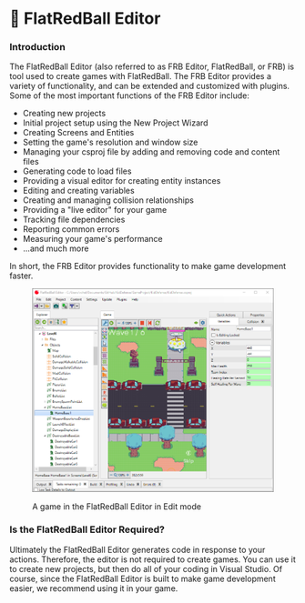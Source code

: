 # 📐 FlatRedBall Editor

### Introduction

The FlatRedBall Editor (also referred to as FRB Editor, FlatRedBall, or FRB) is tool used to create games with FlatRedBall. The FRB Editor provides a variety of functionality, and can be extended and customized with plugins. Some of the most important functions of the FRB Editor include:

* Creating new projects
* Initial project setup using the New Project Wizard
* Creating Screens and Entities
* Setting the game's resolution and window size
* Managing your csproj file by adding and removing code and content files
* Generating code to load files
* Providing a visual editor for creating entity instances
* Editing and creating variables
* Creating and managing collision relationships
* Providing a "live editor" for your game
* Tracking file dependencies
* Reporting common errors
* Measuring your game's performance
* ...and much more

In short, the FRB Editor provides functionality to make game development faster.

<figure><img src="../.gitbook/assets/image (80).png" alt=""><figcaption><p>A game in the FlatRedBall Editor in Edit mode</p></figcaption></figure>

### Is the FlatRedBall Editor Required?

Ultimately the FlatRedBall Editor generates code in response to your actions. Therefore, the editor is not required to create games. You can use it to create new projects, but then do all of your coding in Visual Studio. Of course, since the FlatRedBall Editor is built to make game development easier, we recommend using it in your game.
